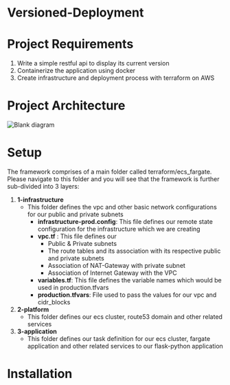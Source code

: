 # Versioned-Deployment
# Project Requirements
1. Write a simple restful api to display its current version
2. Containerize the application using docker
3. Create infrastructure and deployment process with terraform on AWS
# Project Architecture
![Blank diagram](https://user-images.githubusercontent.com/49628483/97487257-a46d4700-1982-11eb-975f-6e1ba4866d25.jpeg)
# Setup
The framework comprises of a main folder called terraform/ecs_fargate. Please navigate to this folder and you will see that the framework is further sub-divided into 3 layers:
1. **1-infrastructure**
   * This folder defines the vpc and other basic network configurations for our public and private subnets
     * **infrastructure-prod.config**: This file defines our remote state configuration for the infrastructure which we are creating
     * **vpc.tf** : This file defines our 
        - Public & Private subnets 
        - The route tables and its association with its respective public and private subnets
        - Association of NAT-Gateway with private subnet
        - Association of Internet Gateway with the VPC
     * **variables.tf**: This file defines the variable names which would be used in production.tfvars
     * **production.tfvars**: File used to pass the values for our vpc and cidr_blocks
2. **2-platform**
   * This folder defines our ecs cluster, route53 domain and other related services 
3. **3-application**
   * This folder defines our task definition for our ecs cluster, fargate application and other related services to our flask-python application
# Installation
